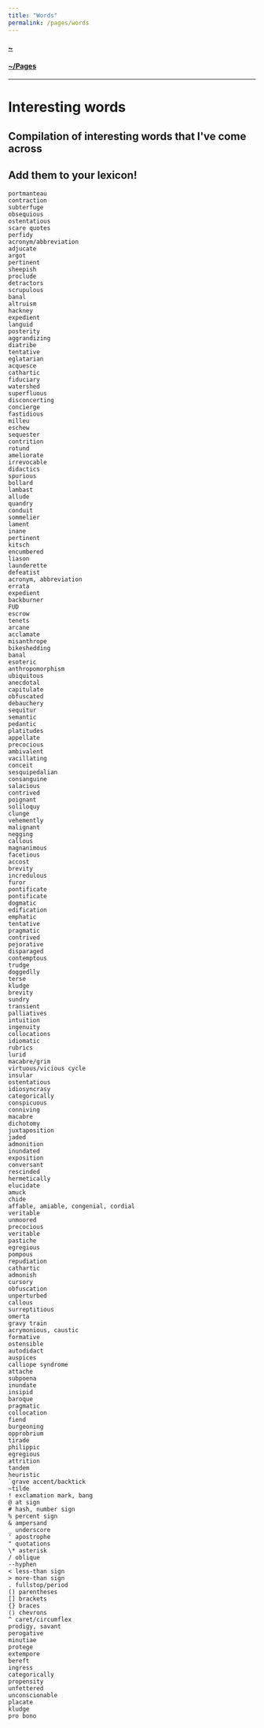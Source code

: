 ```yaml
---
title: "Words"
permalink: /pages/words
---
```


#### [~](../../README.md)

#### [~/Pages](../pages.md)

---

# Interesting words

## Compilation of interesting words that I've come across

## Add them to your lexicon!

    portmanteau
    contraction
    subterfuge
    obsequious
    ostentatious
    scare quotes
    perfidy
    acronym/abbreviation
    adjucate
    argot
    pertinent
    sheepish
    proclude
    detractors
    scrupulous
    banal
    altruism
    hackney
    expedient
    languid
    posterity
    aggrandizing
    diatribe
    tentative
    eglatarian
    acquesce
    cathartic
    fiduciary
    watershed
    superfluous
    disconcerting
    concierge
    fastidious
    milleu
    eschew
    sequester
    contrition
    rotund
    ameliorate
    irrevocable
    didactics
    spurious
    bollard
    lambast
    allude
    quandry
    conduit
    sommelier
    lament
    inane
    pertinent
    kitsch
    encumbered
    liason
    launderette
    defeatist
    acronym, abbreviation
    errata
    expedient
    backburner
    FUD
    escrow
    tenets
    arcane
    acclamate
    misanthrope
    bikeshedding
    banal
    esoteric
    anthropomorphism
    ubiquitous
    anecdotal
    capitulate
    obfuscated
    debauchery
    sequitur
    semantic
    pedantic
    platitudes
    appellate
    precocious
    ambivalent
    vacillating
    conceit
    sesquipedalian
    consanguine
    salacious
    contrived
    poignant
    soliloquy
    clunge
    vehemently
    malignant
    negging
    callous
    magnanimous
    facetious
    accost
    brevity
    incredulous
    furor
    pontificate
    pontificate
    dogmatic
    edification
    emphatic
    tentative
    pragmatic
    contrived
    pejorative
    disparaged
    contemptous
    trudge
    doggedlly
    terse
    kludge
    brevity
    sundry
    transient
    palliatives
    intuition
    ingenuity
    collocations
    idiomatic
    rubrics
    lurid
    macabre/grim
    virtuous/vicious cycle
    insular
    ostentatious
    idiosyncrasy
    categorically
    conspicuous
    conniving
    macabre
    dichotomy
    juxtaposition
    jaded
    admonition
    inundated
    exposition
    conversant
    rescinded
    hermetically
    elucidate
    amuck
    chide
    affable, amiable, congenial, cordial
    veritable
    unmoored
    precocious
    veritable
    pastiche
    egregious
    pompous
    repudiation
    cathartic
    admonish
    cursory
    obfuscation
    unperturbed
    callous
    surreptitious
    omerta
    gravy train
    acrymonious, caustic
    formative
    ostensible
    autodidact
    auspices
    calliope syndrome
    attache
    subpoena
    inundate
    insipid
    baroque
    pragmatic
    collocation
    fiend
    burgeoning
    opprobrium
    tirade
    philippic
    egregious
    attrition
    tandem
    heuristic
    `grave accent/backtick
    ~tilde
    ! exclamation mark, bang
    @ at sign
    # hash, number sign
    % percent sign
    & ampersand
    _ underscore
    ' apostrophe
    " quotations
    \* asterisk
    / oblique
    --hyphen
    < less-than sign
    > more-than sign
    . fullstop/period
    () parentheses
    [] brackets
    {} braces
    ⟨⟩ chevrons
    ^ caret/circumflex
    prodigy, savant
    perogative
    minutiae
    protege
    extempore
    bereft
    ingress
    categorically
    propensity
    unfettered
    unconscionable
    placate
    kludge
    pro bono